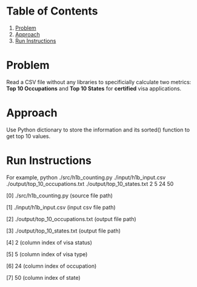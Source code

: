 # Table of Contents
1. [Problem](README.md#problem)
2. [Approach](README.md#approach)
3. [Run Instructions](README.md#run-instructions)

# Problem

Read a CSV file without any libraries to specificially calculate two metrics: **Top 10 Occupations** and **Top 10 States** for **certified** visa applications.


# Approach

Use Python dictionary to store the information and its sorted() function to get top 10 values.

# Run Instructions

For example, python ./src/h1b_counting.py ./input/h1b_input.csv ./output/top_10_occupations.txt ./output/top_10_states.txt 2 5 24 50

[0] ./src/h1b_counting.py (source file path)

[1] ./input/h1b_input.csv (input csv file path)

[2] ./output/top_10_occupations.txt (output file path)

[3] ./output/top_10_states.txt (output file path)

[4] 2 (column index of visa status)

[5] 5 (column index of visa type)

[6] 24 (column index of occupation)

[7] 50 (column index of state)

